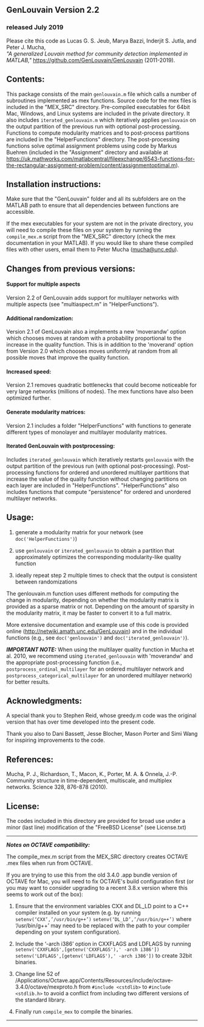 ## GenLouvain Version 2.2
### released July 2019

Please cite this code as
    Lucas G. S. Jeub, Marya Bazzi, Inderjit S. Jutla, and Peter J. Mucha,    
    *"A generalized Louvain method for community detection implemented
    in MATLAB,"* https://github.com/GenLouvain/GenLouvain (2011-2019).




## Contents:

This package consists of the main `genlouvain.m` file which calls a number of
subroutines implemented as mex functions. Source code for the mex files is
included in the "MEX_SRC" directory. Pre-compiled executables for 64bit Mac,
Windows, and Linux systems are included in the private directory. It also
includes `iterated_genlouvain.m` which iteratively applies `genlouvain` on the
output partition of the previous run with optional post-processing. Functions
to compute modularity matrices and to post-process partitions are included in
the "HelperFunctions" directory. The post-processing functions solve optimal
assignment problems using code by Markus Buehren (included in the "Assignment"
directory and available at https://uk.mathworks.com/matlabcentral/fileexchange/6543-functions-for-the-rectangular-assignment-problem/content/assignmentoptimal.m).



## Installation instructions:

Make sure that the "GenLouvain" folder and all its subfolders are on the
MATLAB path to ensure that all dependencies between functions are accessible.

If the mex executables for your system are not in the private directory, you
will need to compile these files on your system by running the `compile_mex.m`
script from the "MEX_SRC" directory (check the mex documentation in your MATLAB).
If you would like to share these compiled files with other users, email them to
Peter Mucha (mucha@unc.edu).



## Changes from previous versions:

#### Support for multiple aspects
Version 2.2 of GenLouvain adds support for multilayer networks with multiple
aspects (see "multiaspect.m" in "HelperFunctions").

#### Additional randomization:
Version 2.1 of GenLouvain also a implements a new 'moverandw' option which chooses
moves at random with a probability proportional to the increase in the quality
function. This is in addition to the 'moverand' option from Version 2.0 which chooses
moves uniformly at random from all possible moves that improve the quality function.

#### Increased speed:
Version 2.1 removes quadratic bottlenecks that could become noticeable for very large
networks (millions of nodes). The mex functions have also been optimized further.

#### Generate modularity matrices:
Version 2.1 includes a folder "HelperFunctions" with functions to
generate different types of monolayer and multilayer modularity matrices.

#### Iterated GenLouvain with postprocessing:
Includes `iterated_genlouvain` which iteratively restarts `genlouvain` with the output
partition of the previous run (with optional post-processing). Post-processing functions
for ordered and unordered multilayer partitions that increase the value of the quality
function without changing partitions on each layer are included in "HelperFunctions".
"HelperFunctions" also includes functions that compute "persistence" for ordered and
unordered multilayer networks.



## Usage:

1.  generate a modularity matrix for your network (see `doc('HelperFunctions')`)

2.  use `genlouvain` or `iterated_genlouvain` to obtain a partition that approximately
    optimizes the corresponding modularity-like quality function

3.  ideally repeat step 2 multiple times to check that the output is consistent between
    randomizations

The genlouvain.m function uses different methods for computing the change in
modularity, depending on whether the modularity matrix is provided as a sparse
matrix or not. Depending on the amount of sparsity in the modularity matrix, it may
be faster to convert it to a full matrix.

More extensive documentation and example use of this code is provided online
(http://netwiki.amath.unc.edu/GenLouvain) and in the individual functions (e.g., see
`doc('genlouvain')` and `doc('iterated_genlouvain')`).

***IMPORTANT NOTE:***
When using the multilayer quality function in Mucha et al. 2010, we recommend
using `iterated_genlouvain` with 'moverandw' and the appropriate post-processing
function (i.e., `postprocess_ordinal_multilayer` for an ordered multilayer
network and `postprocess_categorical_multilayer` for an unordered multilayer network)
for better results.

## Acknowledgments:
 A special thank you to Stephen Reid, whose greedy.m code was the
 original version that has over time developed into the present code.

 Thank you also to Dani Bassett, Jesse Blocher, Mason Porter and Simi
 Wang for inspiring improvements to the code.

## References:

Mucha, P. J., Richardson, T., Macon, K., Porter, M. A. & Onnela, J.-P.
Community structure in time-dependent, multiscale, and multiplex networks.
Science 328, 876-878 (2010).

## License:

The codes included in this directory are provided for broad use under
a minor (last line) modification of the "FreeBSD License" (see License.txt)

-------------------------------------------------------------------------------------
***Notes on OCTAVE compatibility:***

The compile_mex.m script from the MEX_SRC directory creates OCTAVE .mex files
when run from OCTAVE.

If you are trying to use this from the old 3.4.0 .app bundle version of OCTAVE for
Mac, you will need to fix OCTAVE's build configuration first (or you may want to
consider upgrading to a recent 3.8.x version where this seems to work out of the
box):

1. Ensure that the environment variables CXX and DL_LD point to a C++ compiler
	installed on your system (e.g. by running
		`setenv(‘CXX’,’/usr/bin/g++’)`
		`setenv(‘DL_LD’,’/usr/bin/g++’)`
	where ‘/usr/bin/g++’ may need to be replaced with the path to your compiler
	depending on your system configuration).

2. Include the ‘-arch i386’ option in CXXFLAGS and LDFLAGS by running
		`setenv('CXXFLAGS',[getenv('CXXFLAGS'),' -arch i386'])`
		`setenv('LDFLAGS',[getenv('LDFLAGS'),' -arch i386'])`
	to create 32bit binaries.

3. Change line 52 of
	/Applications/Octave.app/Contents/Resources/include/octave-3.4.0/octave/mexproto.h
	from `#include <cstdlib>` to `#include <stdlib.h>` to
	avoid a conflict from including two different versions of the standard
	library.

4. Finally run `compile_mex` to compile the binaries.

-------------------------------------------------------------------------------------
